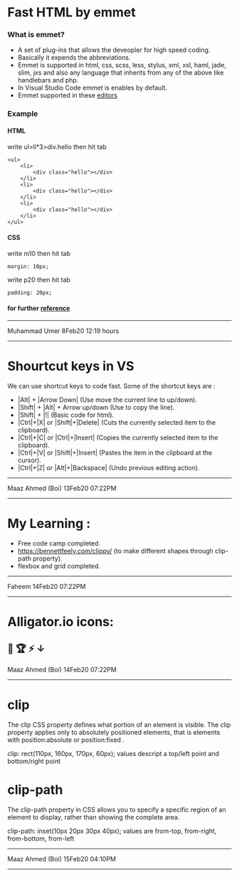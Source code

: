 # Fast HTML by emmet
### What is emmet?
- A set of plug-ins that allows the deveopler for high speed coding.
- Basically it expends the abbreviations.
- Emmet is supported in html, css, scss, less, stylus, xml, xsl, haml, jade, slim, jxs and also any language that inherits from any of the above like handlebars and php.
- In Visual Studio Code emmet is enables by default.
- Emmet supported in these [editors](http://emmet.io/download/)
### Example
#### HTML
write ul>li*3>div.hello then hit tab

    <ul>
        <li>
            <div class="hello"></div>
        </li>
        <li>
            <div class="hello"></div>
        </li>
        <li>
            <div class="hello"></div>
        </li>
    </ul> 

#### CSS
write m10 then hit tab

    margin: 10px;
write p20 then hit tab

    padding: 20px;

#### for further [reference](https://docs.emmet.io/)
---

Muhammad Umer 8Feb20 12:19 hours

---
# Shourtcut keys in VS
We can use shortcut keys to code fast. Some of the shortcut keys are :
- |Alt| + |Arrow Down| (Use move the current line to up/down). 
- |Shift| + |Alt| + Arrow up/down (Use to copy the line).
- |Shift| + |!| (Basic code for html).
- |Ctrl|+|X| or |Shift|+|Delete| (Cuts the currently selected item to the clipboard).
- |Ctrl|+|C| or |Ctrl|+|Insert| (Copies the currently selected item to the clipboard).
- |Ctrl|+|V| or |Shift|+|Insert| (Pastes the item in the clipboard at the cursor).
- |Ctrl|+|Z| or |Alt|+|Backspace| (Undo previous editing action).
---

Maaz Ahmed (Boi) 13Feb20 07:22PM

---
# My Learning :
- Free code camp completed.
- https://bennettfeely.com/clippy/ (to make different shapes through clip-path property).
- flexbox and grid completed.
---

Faheem  14Feb20 07:22PM

---
# Alligator.io icons:

🤹  🏆  ⚡ ↓
---

Maaz Ahmed (Boi) 14Feb20 07:22PM

---

# clip
The clip CSS property defines what portion of an element is visible. The clip property applies only to absolutely positioned elements, that is elements with position:absolute or position:fixed .

clip: rect(110px, 160px, 170px, 60px); 
values descript a top/left point and bottom/right point

# clip-path
The clip-path property in CSS allows you to specify a specific region of an element to display, rather than showing the complete area.

clip-path: inset(10px 20px 30px 40px);
values are from-top, from-right, from-bottom, from-left

---

Maaz Ahmed (Boi) 15Feb20 04:10PM

---
